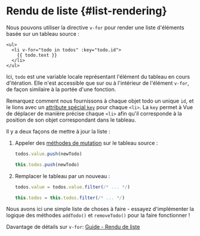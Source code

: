 # Rendu de liste {#list-rendering}

Nous pouvons utiliser la directive `v-for` pour render une liste d'éléments basée sur un tableau source :

```vue-html
<ul>
  <li v-for="todo in todos" :key="todo.id">
    {{ todo.text }}
  </li>
</ul>
```

Ici, `todo` est une variable locale représentant l'élément du tableau en cours d'itération. Elle n'est accessible que sur ou à l'intérieur de l'élément `v-for`, de façon similaire à la portée d'une fonction.

Remarquez comment nous fournissons à chaque objet todo un unique `id`, et le lions avec un <a target="_blank" href="/api/built-in-special-attributes.html#key">attribute spécial `key`</a> pour chaque `<li>`. La `key` permet à Vue de déplacer de manière précise chaque `<li>` afin qu'il corresponde à la position de son objet correspondant dans le tableau.

Il y a deux façons de mettre à jour la liste :

1. Appeler des [méthodes de mutation](https://stackoverflow.com/questions/9009879/which-javascript-array-functions-are-mutating) sur le tableau source :

   <div class="composition-api">

   ```js
   todos.value.push(newTodo)
   ```

     </div>
     <div class="options-api">

   ```js
   this.todos.push(newTodo)
   ```

   </div>

2. Remplacer le tableau par un nouveau :

   <div class="composition-api">

   ```js
   todos.value = todos.value.filter(/* ... */)
   ```

     </div>
     <div class="options-api">

   ```js
   this.todos = this.todos.filter(/* ... */)
   ```

   </div>

Nous avons ici une simple liste de choses à faire - essayez d'implémenter la logique des méthodes `addTodo()` et `removeTodo()` pour la faire fonctionner !

Davantage de détails sur `v-for`: <a target="_blank" href="/guide/essentials/list.html">Guide - Rendu de liste</a>
